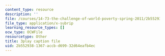 ```yaml
---
content_type: resource
description: ''
file: /courses/14-73-the-challenge-of-world-poverty-spring-2011/2b5529381367accbd69932d64eafb4ec_qAS8Kh2pz9o.srt
file_type: application/x-subrip
learning_resource_types: []
ocw_type: OCWFile
resourcetype: Other
title: 3play caption file
uid: 2b552938-1367-accb-d699-32d64eafb4ec
---
```

